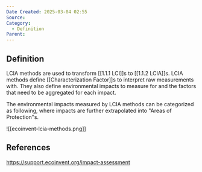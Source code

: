 ```yaml
---
Date Created: 2025-03-04 02:55
Source: 
Category:
  - Definition
Parent:
---
```

## Definition
LCIA methods are used to transform [[1.1.1 LCI]]s to [[1.1.2 LCIA]]s. LCIA methods define [[Characterization Factor]]s to interpret raw measurements with. They also define environmental impacts to measure for and the factors that need to be aggregated for each impact.

The environmental impacts measured by LCIA methods can be categorized as following, where impacts are further extrapolated into "Areas of Protection"s.

![[ecoinvent-lcia-methods.png]]

## References
https://support.ecoinvent.org/impact-assessment
